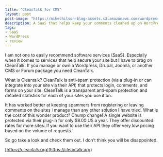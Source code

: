 ```yaml
---
title: "CleanTalk for CMS"
layout: post
post-image: "https://mikechilson-blog-assets.s3.amazonaws.com/wordpress-screen.jpeg"
description: A SaaS that helps keep your comments cleaned up on WordPress
tags:
- SaaS
- WordPress
- review
---
```


I am not one to easily recommend software services (SaaS). Especially when it comes to services that help secure your site but I have to brag on CleanTalk. If you manage or own a Wordpress, Drupal, Joomla, or another CMS or Forum package you need CleanTalk. 

What is Cleantalk? CleanTalk is anti-spam protection (via a plug-in or can integrate into your site via their API) that protects login, comments, and forms on your site. CleanTalk is a transparent anti-spam protection and detailed statistics for each of your sites you use it on.

It has worked better at keeping spammers from registering or leaving comments on the sites I manage than any other solution I have tried. What is the cost of this wonder product? Chump change! A single website is protected via their plug-in for only $8.00 US a year. They offer discounted rates for more sites. If you want to use their API they offer very low pricing based on the volume of requests.

So go take a look and check them out. I don't think you will be disappointed.

[https://cleantalk.org](https://cleantalk.org)